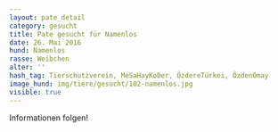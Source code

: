 ```yaml
---
layout: pate_detail
category: gesucht
title: Pate gesucht für Namenlos
date: 26. Mai 2016
hund: Namenlos
rasse: Weibchen
alter: ''
hash_tag: Tierschutzverein, MeSaHayKoDer, ÖzdereTürkei, ÖzdenOmay
image_hund: img/tiere/gesucht/102-namenlos.jpg
visible: true
---
```


Informationen folgen!
